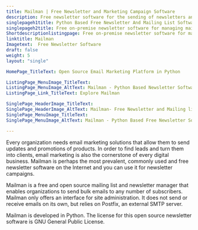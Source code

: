 ```yaml
---
title: Mailman | Free Newsletter and Marketing Campaign Software
description: Free newsletter software for the sending of newsletters and discussion between list members. Use MTA like Postfix for sending email campaigns.
singlepageh1title: Python Based Free Newsletter And Mailing List Software
singlepageh2title: Free on-premise newsletter software for managing mailing lists and sending newsletters. Send marketing emails to millions of subscribers and turn them into customers.
Shortdescriptionlistingpage: Free on-premise newsletter software for managing mailing lists and sending newsletters. Send marketing emails to millions of subscribers and turn them into customers.
linktitle: Mailman
Imagetext:  Free Newsletter Software 
draft: false
weight: 5
layout: "single"

HomePage_TitleText: Open Source Email Marketing Platform in Python

ListingPage_MenuImage_TitleText: 
ListingPage_MenuImage_AltText: Mailman - Python Based Newsletter Software
ListingPage_Link_TitleText: Explore Mailman

SinglePage_HeaderImage_TitleText: 
SinglePage_HeaderImage_AltText: Mailman- Free Newsletter and Mailing list Software
SinglePage_MenuImage_TitleText: 
SinglePage_MenuImage_AltText: Mailman - Python Based Free Newsletter Software

---
```


Every organization needs email marketing solutions that allow them to send updates and promotions of products. In order to find leads and turn them into clients, email marketing is also the cornerstone of every digital business. Mailman is perhaps the most prevalent, commonly used and free newsletter software on the Internet and you can use it for newsletter campaigns.

Mailman is a free and open source mailing list and newsletter manager that enables organizations to send bulk emails to any number of subscribers. Mailman only offers an interface for site administration. It does not send or receive emails on its own, but relies on Postfix, an external SMTP server.

Mailman is developed in Python. The license for this open source newsletter software is GNU General Public License.